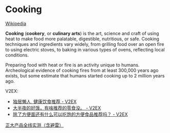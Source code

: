# Cooking
[Wikipedia](https://en.wikipedia.org/wiki/Cooking)

**Cooking** (**cookery**, or **culinary arts**) is the art, science and craft of using heat to make food more palatable, digestible, nutritious, or safe. Cooking techniques and ingredients vary widely, from grilling food over an open fire to using electric stoves, to baking in various types of ovens, reflecting local conditions.

Preparing food with heat or fire is an activity unique to humans. Archeological evidence of cooking fires from at least 300,000 years ago exists, but some estimate that humans started cooking up to 2 million years ago.

V2EX:
- [独居懒人, 健康饮食推荐 - V2EX](https://v2ex.com/t/962258)
- [大半夜的好饿，有啥推荐的零食没。 - V2EX](https://www.v2ex.com/t/982238)
- [除了方便面还有什么可以吃饱的方便食品推荐吗？ - V2EX](https://www.v2ex.com/t/991293)

[正大产品全线实测（含避雷）](https://www.douban.com/group/topic/218021042/?_i=7492803t7S1tDs)